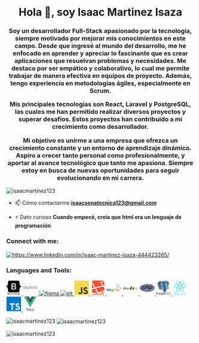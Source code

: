 <h1 align="center">Hola 👋, soy Isaac Martinez Isaza</h1>
<h3 align="center">Soy un desarrollador Full-Stack apasionado por la tecnología, siempre motivado por mejorar mis conocimientos en este campo. Desde que ingresé al mundo del desarrollo, me he enfocado en aprender y apreciar lo fascinante que es crear aplicaciones que resuelvan problemas y necesidades. Me destaco por ser empático y colaborativo, lo cual me permite trabajar de manera efectiva en equipos de proyecto. Además, tengo experiencia en metodologías ágiles, especialmente en Scrum.

Mis principales tecnologías son React, Laravel y PostgreSQL, las cuales me han permitido realizar diversos proyectos y superar desafíos. Estos proyectos han contribuido a mi crecimiento como desarrollador. 
  
Mi objetivo es unirme a una empresa que ofrezca un crecimiento constante y un entorno de aprendizaje dinámico. Aspiro a crecer tanto personal como profesionalmente, y aportar al avance tecnológico que tanto me apasiona. Siempre estoy en busca de nuevas oportunidades para seguir evolucionando en mi carrera.</h3>

<p align="left"> <img src="https://komarev.com/ghpvc/?username=isaacmartinez123&label=Profile%20views&color=0e75b6&style=flat" alt="isaacmartinez123" /> </p>

- 📫 Cómo contactarme **isaacsenatecnica123@gmail.com**

- ⚡ Dato curioso **Cuando empecé, creía que html era un lenguaje de programación**

<h3 align="left">Connect with me:</h3>
<p align="left">
<a href="https://linkedin.com/in/https://www.linkedin.com/in/isaac-martinez-isaza-444423265/" target="blank"><img align="center" src="https://raw.githubusercontent.com/rahuldkjain/github-profile-readme-generator/master/src/images/icons/Social/linked-in-alt.svg" alt="https://www.linkedin.com/in/isaac-martinez-isaza-444423265/" height="30" width="40" /></a>
</p>

<h3 align="left">Languages and Tools:</h3>
<p align="left"> <a href="https://getbootstrap.com" target="_blank" rel="noreferrer"> <img src="https://raw.githubusercontent.com/devicons/devicon/master/icons/bootstrap/bootstrap-plain-wordmark.svg" alt="bootstrap" width="40" height="40"/> </a> <a href="https://expressjs.com" target="_blank" rel="noreferrer"> <img src="https://raw.githubusercontent.com/devicons/devicon/master/icons/express/express-original-wordmark.svg" alt="express" width="40" height="40"/> </a> <a href="https://www.figma.com/" target="_blank" rel="noreferrer"> <img src="https://www.vectorlogo.zone/logos/figma/figma-icon.svg" alt="figma" width="40" height="40"/> </a> <a href="https://git-scm.com/" target="_blank" rel="noreferrer"> <img src="https://www.vectorlogo.zone/logos/git-scm/git-scm-icon.svg" alt="git" width="40" height="40"/> </a> <a href="https://developer.mozilla.org/en-US/docs/Web/JavaScript" target="_blank" rel="noreferrer"> <img src="https://raw.githubusercontent.com/devicons/devicon/master/icons/javascript/javascript-original.svg" alt="javascript" width="40" height="40"/> </a> <a href="https://laravel.com/" target="_blank" rel="noreferrer"> <img src="https://raw.githubusercontent.com/devicons/devicon/master/icons/laravel/laravel-plain-wordmark.svg" alt="laravel" width="40" height="40"/> </a> <a href="https://www.mysql.com/" target="_blank" rel="noreferrer"> <img src="https://raw.githubusercontent.com/devicons/devicon/master/icons/mysql/mysql-original-wordmark.svg" alt="mysql" width="40" height="40"/> </a> <a href="https://nodejs.org" target="_blank" rel="noreferrer"> <img src="https://raw.githubusercontent.com/devicons/devicon/master/icons/nodejs/nodejs-original-wordmark.svg" alt="nodejs" width="40" height="40"/> </a> <a href="https://www.php.net" target="_blank" rel="noreferrer"> <img src="https://raw.githubusercontent.com/devicons/devicon/master/icons/php/php-original.svg" alt="php" width="40" height="40"/> </a> <a href="https://www.postgresql.org" target="_blank" rel="noreferrer"> <img src="https://raw.githubusercontent.com/devicons/devicon/master/icons/postgresql/postgresql-original-wordmark.svg" alt="postgresql" width="40" height="40"/> </a> <a href="https://reactjs.org/" target="_blank" rel="noreferrer"> <img src="https://raw.githubusercontent.com/devicons/devicon/master/icons/react/react-original-wordmark.svg" alt="react" width="40" height="40"/> </a> <a href="https://www.typescriptlang.org/" target="_blank" rel="noreferrer"> <img src="https://raw.githubusercontent.com/devicons/devicon/master/icons/typescript/typescript-original.svg" alt="typescript" width="40" height="40"/> </a> <a href="https://vuejs.org/" target="_blank" rel="noreferrer"> <img src="https://raw.githubusercontent.com/devicons/devicon/master/icons/vuejs/vuejs-original-wordmark.svg" alt="vuejs" width="40" height="40"/> </a> </p>

<p><img align="left" src="https://github-readme-stats.vercel.app/api/top-langs?username=isaacmartinez123&show_icons=true&locale=en&layout=compact" alt="isaacmartinez123" /></p>

<p>&nbsp;<img align="center" src="https://github-readme-stats.vercel.app/api?username=isaacmartinez123&show_icons=true&locale=en" alt="isaacmartinez123" /></p>

<p><img align="center" src="https://github-readme-streak-stats.herokuapp.com/?user=isaacmartinez123&" alt="isaacmartinez123" /></p>

